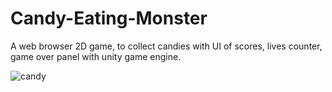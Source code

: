# Candy-Eating-Monster
A web browser 2D game, to collect candies with UI of scores, lives counter, game over panel with unity game engine.

![candy](https://user-images.githubusercontent.com/69526660/127737970-29f946a3-7178-4b76-91e7-027f1c6ffcec.gif)


